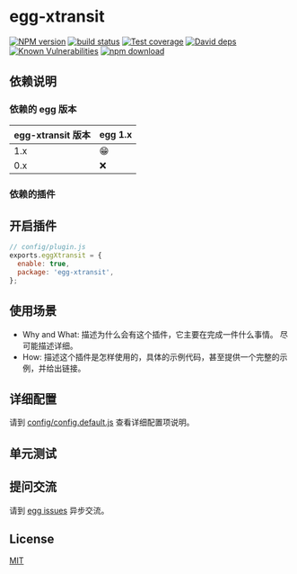 # egg-xtransit

[![NPM version][npm-image]][npm-url]
[![build status][travis-image]][travis-url]
[![Test coverage][codecov-image]][codecov-url]
[![David deps][david-image]][david-url]
[![Known Vulnerabilities][snyk-image]][snyk-url]
[![npm download][download-image]][download-url]

[npm-image]: https://img.shields.io/npm/v/egg-xtransit.svg?style=flat-square
[npm-url]: https://npmjs.org/package/egg-xtransit
[travis-image]: https://img.shields.io/travis/eggjs/egg-xtransit.svg?style=flat-square
[travis-url]: https://travis-ci.org/eggjs/egg-xtransit
[codecov-image]: https://img.shields.io/codecov/c/github/eggjs/egg-xtransit.svg?style=flat-square
[codecov-url]: https://codecov.io/github/eggjs/egg-xtransit?branch=master
[david-image]: https://img.shields.io/david/eggjs/egg-xtransit.svg?style=flat-square
[david-url]: https://david-dm.org/eggjs/egg-xtransit
[snyk-image]: https://snyk.io/test/npm/egg-xtransit/badge.svg?style=flat-square
[snyk-url]: https://snyk.io/test/npm/egg-xtransit
[download-image]: https://img.shields.io/npm/dm/egg-xtransit.svg?style=flat-square
[download-url]: https://npmjs.org/package/egg-xtransit

<!--
Description here.
-->

## 依赖说明

### 依赖的 egg 版本

egg-xtransit 版本 | egg 1.x
--- | ---
1.x | 😁
0.x | ❌

### 依赖的插件
<!--

如果有依赖其它插件，请在这里特别说明。如

- security
- multipart

-->

## 开启插件

```js
// config/plugin.js
exports.eggXtransit = {
  enable: true,
  package: 'egg-xtransit',
};
```

## 使用场景

- Why and What: 描述为什么会有这个插件，它主要在完成一件什么事情。
尽可能描述详细。
- How: 描述这个插件是怎样使用的，具体的示例代码，甚至提供一个完整的示例，并给出链接。

## 详细配置

请到 [config/config.default.js](config/config.default.js) 查看详细配置项说明。

## 单元测试

<!-- 描述如何在单元测试中使用此插件，例如 schedule 如何触发。无则省略。-->

## 提问交流

请到 [egg issues](https://github.com/eggjs/egg/issues) 异步交流。

## License

[MIT](LICENSE)
